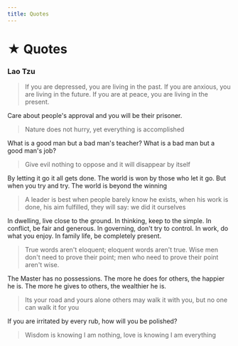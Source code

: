 ```yaml
---
title: Quotes
---
```


# ★ Quotes

### Lao Tzu
> If you are depressed, you are living in the past. If you are anxious, you are living in the future. If you are at peace, you are living in the present.

Care about people's approval and you will be their prisoner.

> Nature does not hurry, yet everything is accomplished
 
What is a good man but a bad man's teacher? What is a bad man but a good man's job?

> Give evil nothing to oppose and it will disappear by itself

By letting it go it all gets done. The world is won by those who let it go. But when you try and try. The world is beyond the winning

> A leader is best when people barely know he exists, when his work is done, his aim fulfilled, they will say: we did it ourselves

In dwelling, live close to the ground. In thinking, keep to the simple. In conflict, be fair and generous. In governing, don't try to control. In work, do what you enjoy. In family life, be completely present.

> True words aren't eloquent; eloquent words aren't true. Wise men don't need to prove their point; men who need to prove their point aren't wise.

The Master has no possessions. The more he does for others, the happier he is. The more he gives to others, the wealthier he is.

> Its your road and yours alone others may walk it with you, but no one can walk it for you

If you are irritated by every rub, how will you be polished?

> Wisdom is knowing I am nothing, love is knowing I am everything



